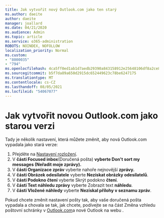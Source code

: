 ```yaml
---
title: Jak vytvořit nový Outlook.com jako ten starý
ms.author: daeite
author: daeite
manager: joallard
ms.date: 04/21/2020
ms.audience: Admin
ms.topic: article
ms.service: o365-administration
ROBOTS: NOINDEX, NOFOLLOW
localization_priority: Normal
ms.custom:
- "8000035"
- "794"
ms.openlocfilehash: 4ca5ff0ed1ab1d7aedb29390a843158912e25648106df8a2ce88a0b8458d62fa
ms.sourcegitcommit: b5f7da89a650d2915dc652449623c78be6247175
ms.translationtype: MT
ms.contentlocale: cs-CZ
ms.lasthandoff: 08/05/2021
ms.locfileid: "54067077"
---
```

# <a name="how-to-make-the-new-outlookcom-look-like-the-old-version"></a>Jak vytvořit novou Outlook.com jako starou verzi

Tady je několik nastavení, která můžete změnit, aby nová Outlook.com vypadala jako stará verze:

1. Přejděte na [Nastavení rozložení](https://outlook.live.com/mail/options/mail/layout).
1. V **části Focused inbox**(Doručená pošta) **vyberte Don't sort my messages (Neřadit moje zprávy).**
1. V **části Organizace zpráv** vyberte nahoře nejnovější **zprávy.**
1. V **části Obrázek odesílatele** vyberte **Nezískat obrázky odesílatelů**.
1. V **části Podokno čtení** vyberte Skrýt podokno **čtení**.
1. V **části Text náhledu zprávy** vyberte Zobrazit text **náhledu**.
1. V **části Vložené náhledy** vyberte **Nezískal přílohy v seznamu zpráv**.

Pokud chcete změnit nastavení pošty tak, aby vaše doručená pošta vypadala a chovala se tak, jak chcete, podívejte se na část Změna vzhledu poštovní schránky v [Outlook.com](https://support.office.com/article/b41c2ecb-f23c-42b3-b7f8-659646d5e58c?wt.mc_id=Office_Outlook_com_Alchemy)a nové Outlook na webu .